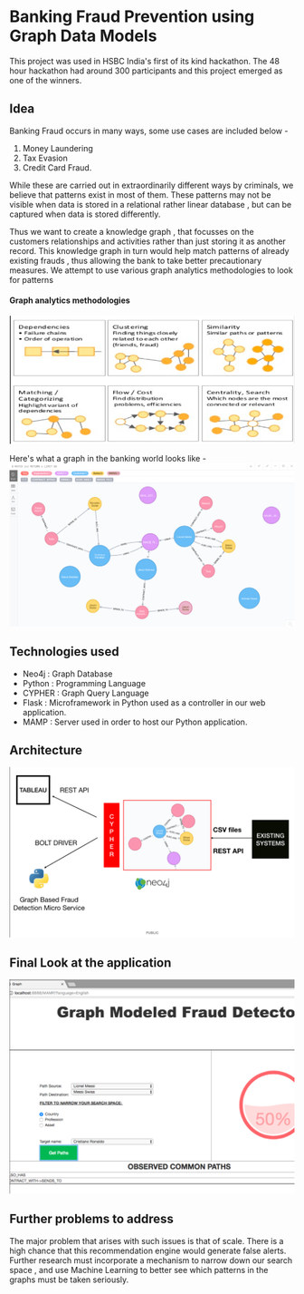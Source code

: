 # Banking Fraud Prevention using Graph Data Models

This project was used in HSBC India's first of its kind hackathon. The 48 hour hackathon had around 300 participants and this project emerged as one of the winners. 

## Idea

Banking Fraud occurs in many ways, some use cases are included below - 

1. Money Laundering
2. Tax Evasion 
3. Credit Card Fraud.

While these are carried out in extraordinarily different ways by criminals, we believe that patterns exist in most of them. These patterns may not be visible when data is stored in a relational rather linear database , but can be captured when data is stored differently. 

Thus we want to create a knowledge graph , that focusses on the customers relationships and activities rather than just storing it as another record. This knowledge graph in turn would help match patterns of already existing frauds , thus allowing the bank to take better precautionary measures. We attempt to use various graph analytics methodologies to look for patterns

#### Graph analytics methodologies
![](images/graphpatterns.png)

Here's what a graph in the banking world looks like -
![](images/graph.png)


## Technologies used

-   Neo4j : Graph Database
-   Python : Programming Language
-   CYPHER : Graph Query Language
-   Flask : Microframework in Python used as a controller in our web application.
-   MAMP : Server used in order to host our Python application.

## Architecture
![](images/Architecture.png)

## Final Look at the application
![](images/app.png)

## Further problems to address

The major problem that arises with such issues is that of scale. There is a high chance that this recommendation engine would generate false alerts. Further research must incorporate a mechanism to narrow down our search space , and use Machine Learning to better see which patterns in the graphs must be taken seriously. 
